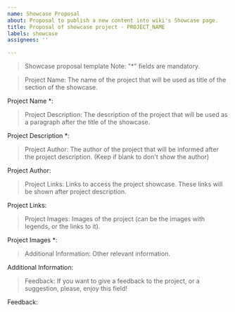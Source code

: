 ```yaml
---
name: Showcase Proposal
about: Proposal to publish a new content into wiki's Showcase page.
title: Proposal of showcase project - PROJECT_NAME
labels: showcase
assignees: ''

---
```


> Showcase proposal template
> Note: "*" fields are mandatory.

> Project Name: The name of the project that will be used as title of the section of the showcase. 

Project Name *: 

> Project Description: The description of the project that will be used as a paragraph after the title of the showcase.

Project Description *: 

> Project Author: The author of the project that will be informed after the project description. (Keep if blank to don't show the author)

Project Author: 

> Project Links: Links to access the project showcase. These links will be shown after project description.

Project Links: 

> Project Images: Images of the project (can be the images with legends, or the links to it).

Project Images *:

> Additional Information: Other relevant information.

Additional Information: 

> Feedback: If you want to give a feedback to the project, or a suggestion, please, enjoy this field!

Feedback:
